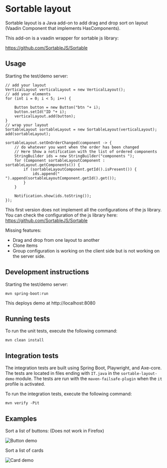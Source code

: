 # Sortable layout

Sortable layout is a Java add-on to add drag and drop sort on layout (Vaadin Component that implements HasComponents).

This add-on is a vaadin wrapper for sortable js library:

https://github.com/SortableJS/Sortable

## Usage

Starting the test/demo server:
```
// add your layout
VerticalLayout verticalLayout = new VerticalLayout();
// add your elements
for (int i = 0; i < 5; i++) {

    Button button = new Button("btn "+ i);
    button.setId("ID "+ i);
    verticalLayout.add(button);
}
// wrap your layout
SortableLayout sortableLayout = new SortableLayout(verticalLayout);
add(sortableLayout);

sortableLayout.setOnOrderChanged(component -> {
    // do whatever you want when the order has been changed
    // Here Show a notification with the list of ordered components
    StringBuilder ids = new StringBuilder("components ");
    for (Component sortableLayoutComponent : sortableLayout.getComponents()) {
        if (sortableLayoutComponent.getId().isPresent()) {
            ids.append(" ").append(sortableLayoutComponent.getId().get());
        }
    }

    Notification.show(ids.toString());
});
```

This first version does not implement all the configurations of the js library.
You can check the configuration of the js library here:
https://github.com/SortableJS/Sortable

Missing features:
* Drag and drop from one layout to another
* Clone items
* Group configuration is working on the client side but is not working on the server side.


## Development instructions

Starting the test/demo server:
```
mvn spring-boot:run
```

This deploys demo at http://localhost:8080

## Running tests

To run the unit tests, execute the following command:

```
mvn clean install
```

## Integration tests

The integration tests are built using Spring Boot, Playwright, and Axe-core.
The tests are located in files ending with `IT.java` in the `sortable-layout-demo` module.
The tests are run with the `maven-failsafe-plugin` when the `it` profile is activated.

To run the integration tests, execute the following command:

```
mvn verify -Pit
```

## Examples
Sort a list of buttons: (Does not work in Firefox)

![Button demo](sortable-layout.gif)

Sort a list of cards

![Card demo](sortable-card-demo.gif)
